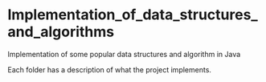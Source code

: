 # Implementation_of_data_structures_and_algorithms
Implementation of some popular data structures and algorithm in Java

Each folder has a description of what the project implements.
